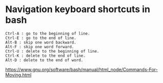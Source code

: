 # Navigation keyboard shortcuts in bash  
```
Ctrl-A : go to the beginning of line.
Ctrl-E : go to the end of line.
Alt-B : skip one word backward.
Alt-F : skip one word forward.
Ctrl-U : delete to the beginning of line.
Ctrl-K : delete to the end of line.
Alt-D : delete to the end of word.
```

https://www.gnu.org/software/bash/manual/html_node/Commands-For-Moving.html
